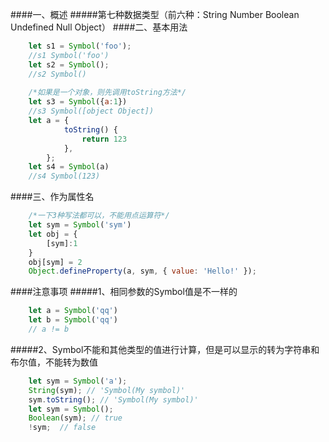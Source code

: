 ####一、概述
#####第七种数据类型（前六种：String Number Boolean Undefined Null Object）
####二、基本用法
```javascript
    let s1 = Symbol('foo');
    //s1 Symbol('foo')
    let s2 = Symbol();
    //s2 Symbol()
    
    /*如果是一个对象，则先调用toString方法*/
    let s3 = Symbol({a:1})
    //s3 Symbol([object Object])
    let a = {
            toString() {
                return 123
            },
        };
    let s4 = Symbol(a)
    //s4 Symbol(123)
```
####三、作为属性名
```javascript
    /*一下3种写法都可以，不能用点运算符*/
    let sym = Symbol('sym')
    let obj = {
        [sym]:1
    }
    obj[sym] = 2
    Object.defineProperty(a, sym, { value: 'Hello!' });
```

####注意事项
#####1、相同参数的Symbol值是不一样的
```javascript
    let a = Symbol('qq')
    let b = Symbol('qq')
    // a != b
```
#####2、Symbol不能和其他类型的值进行计算，但是可以显示的转为字符串和布尔值，不能转为数值
```javascript
    let sym = Symbol('a');
    String(sym); // 'Symbol(My symbol)'
    sym.toString(); // 'Symbol(My symbol)'
    let sym = Symbol();
    Boolean(sym); // true
    !sym;  // false
```